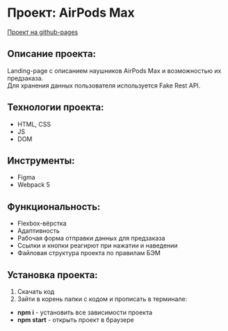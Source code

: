 # Проект: AirPods Max

[Проект на github-pages](https://julia-poskannaya.github.io/airpods-max-project/)

## Описание проекта:

Landing-page с описанием наушников AirPods Max и возможностью их предзаказа.  
Для хранения данных пользователя используется Fake Rest API.

## Технологии проекта:

* HTML, CSS
* JS
* DOM

## Инструменты:
* Figma
* Webpack 5

## Функциональность:

* Flexbox-вёрстка
* Адаптивность
* Рабочая форма отправки данных для предзаказа
* Ссылки и кнопки реагирют при нажатии и наведении
* Файловая структура проекта по правилам БЭМ

## Установка проекта:

1. Скачать код
2. Зайти в корень папки с кодом и прописать в терминале:
  * __npm i__ - установить все зависимости проекта
  * __npm start__ - открыть проект в браузере
